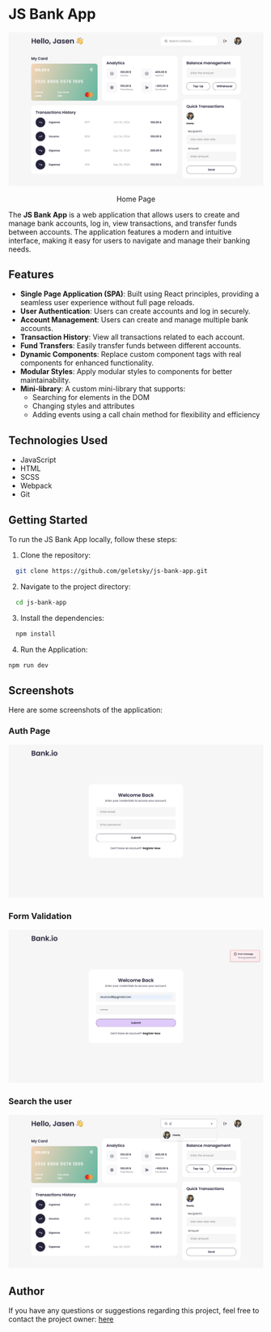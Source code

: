 # JS Bank App

![Home Page](https://github.com/geletsky/js-bank-app/blob/main/readme/img/01.png?raw=true)

<p align="center">Home Page</p>

The **JS Bank App** is a web application that allows users to create and manage bank accounts, log in, view transactions, and transfer funds between accounts. The application features a modern and intuitive interface, making it easy for users to navigate and manage their banking needs.

## Features

- **Single Page Application (SPA)**: Built using React principles, providing a seamless user experience without full page reloads.
- **User Authentication**: Users can create accounts and log in securely.
- **Account Management**: Users can create and manage multiple bank accounts.
- **Transaction History**: View all transactions related to each account.
- **Fund Transfers**: Easily transfer funds between different accounts.
- **Dynamic Components**: Replace custom component tags with real components for enhanced functionality.
- **Modular Styles**: Apply modular styles to components for better maintainability.
- **Mini-library**: A custom mini-library that supports:
  - Searching for elements in the DOM
  - Changing styles and attributes
  - Adding events using a call chain method for flexibility and efficiency

## Technologies Used

- JavaScript
- HTML
- SCSS
- Webpack
- Git

## Getting Started

To run the JS Bank App locally, follow these steps:

1. Clone the repository:

```bash
  git clone https://github.com/geletsky/js-bank-app.git
```

2. Navigate to the project directory:

```bash
  cd js-bank-app
```

3. Install the dependencies:

```bash
  npm install
```

4. Run the Application:

```bash
npm run dev
```

## Screenshots

Here are some screenshots of the application:

### Auth Page

![Auth Page](https://github.com/geletsky/js-bank-app/blob/main/readme/img/02.png?raw=true)

### Form Validation

![Form Validation](https://github.com/geletsky/js-bank-app/blob/main/readme/img/03.png?raw=true)

### Search the user

![Search the user](https://github.com/geletsky/js-bank-app/blob/main/readme/img/04.png?raw=true)

## Author

If you have any questions or suggestions regarding this project, feel free to contact the project owner: [here](https://github.com/geletsky)
